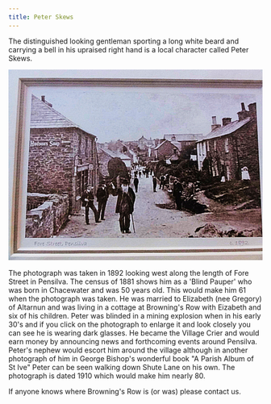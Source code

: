 ```yaml
---
title: Peter Skews
---
```


The distinguished looking gentleman sporting a long white beard and carrying a bell in his upraised right hand is a local character called Peter Skews.

![Peter_Skews](./peter-skews/Peter_Skews_005__2_.jpg)

The photograph was taken in 1892 looking west along the length of Fore Street in Pensilva. The census of 1881 shows him as a 'Blind Pauper' who was born in Chacewater and was 50 years old. This would make him 61 when the photograph was taken. He was married to Elizabeth (nee Gregory) of Altarnun and was living in a cottage at Browning's Row with Eizabeth and six of his children. Peter was blinded in a mining explosion when in his early 30's and if you click on the photograph to enlarge it and look closely you can see he is wearing dark glasses. He became the Village Crier and would earn money by announcing news and forthcoming events around Pensilva. Peter's nephew would escort him around the village although in another photograph of him in George Bishop's wonderful book "A Parish Album of St Ive" Peter can be seen walking down Shute Lane on his own. The photograph is dated 1910 which would make him nearly 80.

If anyone knows where Browning's Row is (or was) please contact us.
